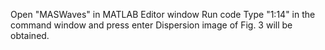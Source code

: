 Open "MASWaves" in MATLAB Editor window
Run code
Type "1:14" in the command window and press enter
Dispersion image of Fig. 3 will be obtained.
